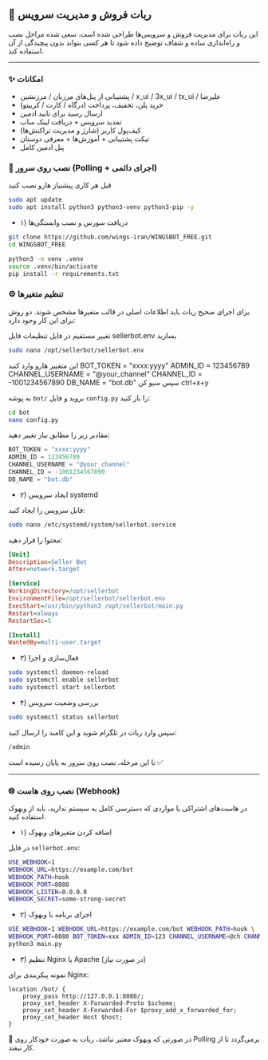 ## 🤖 ربات فروش و مدیریت سرویس

این ربات برای مدیریت فروش و سرویس‌ها طراحی شده است. سعی شده مراحل نصب و راه‌اندازی ساده و شفاف توضیح داده شود تا هر کسی بتواند بدون پیچیدگی از آن استفاده کند.

---

### ✨ امکانات

- پشتیبانی از پنل‌های مرزبان / مرزنشین / x_ui / 3x_ui / tx_ui / علیرضا
- خرید پلن، تخفیف، پرداخت (درگاه / کارت / کریپتو)
- ارسال رسید برای تایید ادمین
- تمدید سرویس + دریافت لینک ساب
- کیف‌پول کاربر (شارژ و مدیریت تراکنش‌ها)
- تیکت پشتیبانی + آموزش‌ها + معرفی دوستان
- پنل ادمین کامل




### 🚀 نصب روی سرور (Polling + اجرای دائمی)
قبل هر کاری پیشنیاز هارو نصب کنید 
```bash
sudo apt update
sudo apt install python3 python3-venv python3-pip -y
```

- ۱) دریافت سورس و نصب وابستگی‌ها

```bash
git clone https://github.com/wings-iran/WINGSBOT_FREE.git
cd WINGSBOT_FREE
```
```bash
python3 -m venv .venv
source .venv/bin/activate
pip install -r requirements.txt
```
### ⚙️ تنظیم متغیرها

برای اجرای صحیح ربات باید اطلاعات اصلی در قالب متغیرها مشخص شوند. دو روش برای این کار وجود دارد:

 تغییر مستقیم در فایل تنظیمات
فایل sellerbot.env بسازید 
```bash
sudo nano /opt/sellerbot/sellerbot.env
```
این متغییر هارو وارد کنید 
BOT_TOKEN = "xxxx:yyyy"
ADMIN_ID = 123456789
CHANNEL_USERNAME = "@your_channel"
CHANNEL_ID = -1001234567890
DB_NAME = "bot.db" 
سپس سیو کن ctrl+x+y

به پوشه `bot/` بروید و فایل `config.py` را باز کنید:

```bash
cd bot
nano config.py
```

مقادیر زیر را مطابق نیاز تغییر دهید:

```python
BOT_TOKEN = "xxxx:yyyy"
ADMIN_ID = 123456789
CHANNEL_USERNAME = "@your_channel"
CHANNEL_ID = -1001234567890
DB_NAME = "bot.db"
```
- ۲) ایجاد سرویس systemd

فایل سرویس را ایجاد کنید:

```bash
sudo nano /etc/systemd/system/sellerbot.service
```

محتوا را قرار دهید:

```ini
[Unit]
Description=Seller Bot
After=network.target

[Service]
WorkingDirectory=/opt/sellerbot
EnvironmentFile=/opt/sellerbot/sellerbot.env
ExecStart=/usr/bin/python3 /opt/sellerbot/main.py
Restart=always
RestartSec=5

[Install]
WantedBy=multi-user.target
```

- ۳) فعال‌سازی و اجرا

```bash
sudo systemctl daemon-reload
sudo systemctl enable sellerbot
sudo systemctl start sellerbot
```

- ۴) بررسی وضعیت سرویس

```bash
sudo systemctl status sellerbot
```

سپس وارد ربات در تلگرام شوید و این کامند را ارسال کنید:

```bash
/admin
```

تا این مرحله، نصب روی سرور به پایان رسیده است ✅

---

### 🌐 نصب روی هاست (Webhook)

در هاست‌های اشتراکی یا مواردی که دسترسی کامل به سیستم ندارید، باید از وبهوک استفاده کنید.

- ۱) اضافه کردن متغیرهای وبهوک

در فایل `sellerbot.env`:

```bash
USE_WEBHOOK=1
WEBHOOK_URL=https://example.com/bot
WEBHOOK_PATH=hook
WEBHOOK_PORT=8080
WEBHOOK_LISTEN=0.0.0.0
WEBHOOK_SECRET=some-strong-secret
```

- ۲) اجرای برنامه با وبهوک

```bash
USE_WEBHOOK=1 WEBHOOK_URL=https://example.com/bot WEBHOOK_PATH=hook \
WEBHOOK_PORT=8080 BOT_TOKEN=xxx ADMIN_ID=123 CHANNEL_USERNAME=@ch CHANNEL_ID=-100... \
python3 main.py
```

- ۳) تنظیم Nginx یا Apache (در صورت نیاز)

نمونه پیکربندی برای Nginx:

```nginx
location /bot/ {
    proxy_pass http://127.0.0.1:8080/;
    proxy_set_header X-Forwarded-Proto $scheme;
    proxy_set_header X-Forwarded-For $proxy_add_x_forwarded_for;
    proxy_set_header Host $host;
}
```

📌 در صورتی که وبهوک معتبر نباشد، ربات به صورت خودکار روی Polling برمی‌گردد تا از کار نیفتد.
